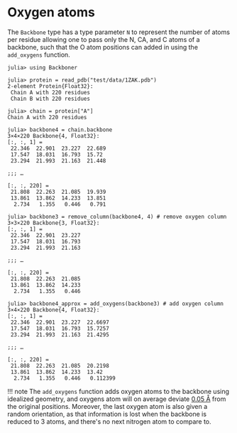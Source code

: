 # Oxygen atoms

The `Backbone` type has a type parameter `N` to represent the number of atoms per residue allowing one to pass only the N, CA, and C atoms of a backbone, such that the O atom positions can added in using the `add_oxygens` function.

```jldoctest
julia> using Backboner

julia> protein = read_pdb("test/data/1ZAK.pdb")
2-element Protein{Float32}:
 Chain A with 220 residues
 Chain B with 220 residues

julia> chain = protein["A"]
Chain A with 220 residues

julia> backbone4 = chain.backbone
3×4×220 Backbone{4, Float32}:
[:, :, 1] =
 22.346  22.901  23.227  22.689
 17.547  18.031  16.793  15.72
 23.294  21.993  21.163  21.448

;;; … 

[:, :, 220] =
 21.808  22.263  21.085  19.939
 13.861  13.862  14.233  13.851
  2.734   1.355   0.446   0.791

julia> backbone3 = remove_column(backbone4, 4) # remove oxygen column
3×3×220 Backbone{3, Float32}:
[:, :, 1] =
 22.346  22.901  23.227
 17.547  18.031  16.793
 23.294  21.993  21.163

;;; … 

[:, :, 220] =
 21.808  22.263  21.085
 13.861  13.862  14.233
  2.734   1.355   0.446

julia> backbone4_approx = add_oxygens(backbone3) # add oxygen column
3×4×220 Backbone{4, Float32}:
[:, :, 1] =
 22.346  22.901  23.227  22.6697
 17.547  18.031  16.793  15.7257
 23.294  21.993  21.163  21.4295

;;; … 

[:, :, 220] =
 21.808  22.263  21.085  20.2198
 13.861  13.862  14.233  13.42
  2.734   1.355   0.446   0.112399
```

!!! note
    The `add_oxygens` function adds oxygen atoms to the backbone using idealized geometry, and oxygens atom will on average deviate [0.05 Å](https://github.com/MurrellGroup/Backboner.jl/blob/main/test/backbone/oxygen.jl) from the original positions.
    Moreover, the last oxygen atom is also given a random orientation, as that information is lost when the backbone is reduced to 3 atoms, and there's no next nitrogen atom to compare to.